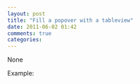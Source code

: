 ```yaml
---
layout: post
title: "Fill a popover with a tableview"
date: 2011-06-02 01:42
comments: true
categories: 
---
```


None


Example:



